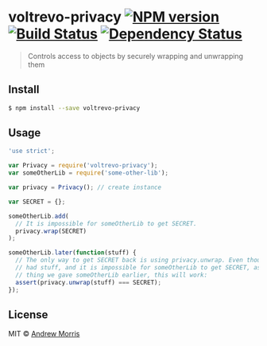 # voltrevo-privacy [![NPM version][npm-image]][npm-url] [![Build Status][travis-image]][travis-url] [![Dependency Status][daviddm-image]][daviddm-url]
> Controls access to objects by securely wrapping and unwrapping them


## Install

```sh
$ npm install --save voltrevo-privacy
```


## Usage

```js
'use strict';

var Privacy = require('voltrevo-privacy');
var someOtherLib = require('some-other-lib');

var privacy = Privacy(); // create instance

var SECRET = {};

someOtherLib.add(
  // It is impossible for someOtherLib to get SECRET.
  privacy.wrap(SECRET)
);

someOtherLib.later(function(stuff) {
  // The only way to get SECRET back is using privacy.unwrap. Even though someOtherLib clearly
  // had stuff, and it is impossible for someOtherLib to get SECRET, as long as stuff is the
  // thing we gave someOtherLib earlier, this will work:
  assert(privacy.unwrap(stuff) === SECRET);
});
```

## License

MIT © [Andrew Morris](http://andrewmorris.io/)


[npm-image]: https://badge.fury.io/js/voltrevo-privacy.svg
[npm-url]: https://npmjs.org/package/voltrevo-privacy
[travis-image]: https://travis-ci.org/voltrevo/voltrevo-privacy.svg?branch=master
[travis-url]: https://travis-ci.org/voltrevo/voltrevo-privacy
[daviddm-image]: https://david-dm.org/voltrevo/voltrevo-privacy.svg?theme=shields.io
[daviddm-url]: https://david-dm.org/voltrevo/voltrevo-privacy
